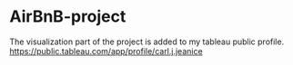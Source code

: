 # AirBnB-project
The visualization part of the project is added to my tableau public profile. 
https://public.tableau.com/app/profile/carl.j.jeanice
